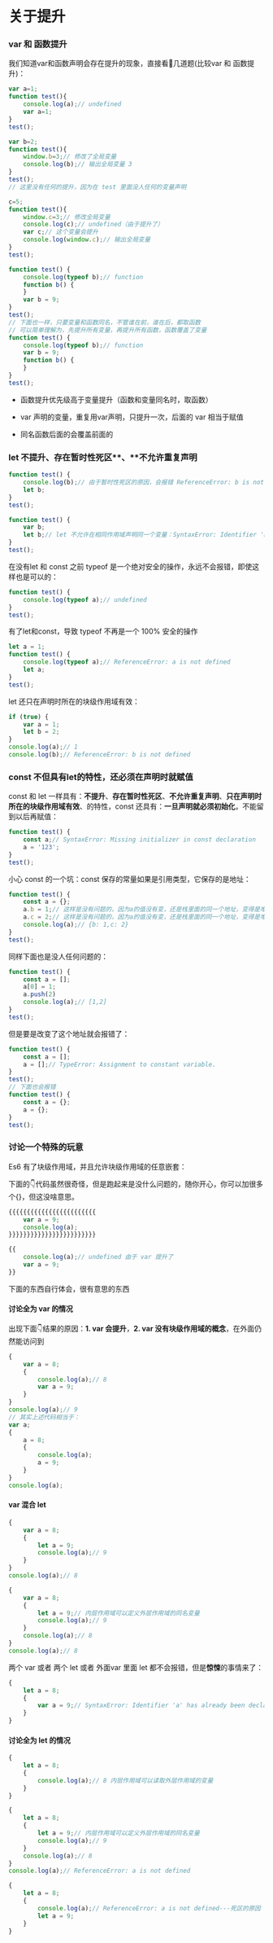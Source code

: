 # 关于提升

### var 和 函数提升

我们知道var和函数声明会存在提升的现象，直接看👀几道题(比较var 和 函数提升)：

```javascript
var a=1;
function test(){
    console.log(a);// undefined
    var a=1;
}
test();
```

```javascript
var b=2;
function test(){
    window.b=3;// 修改了全局变量
    console.log(b);// 输出全局变量 3
}
test();
// 这里没有任何的提升，因为在 test 里面没人任何的变量声明
```

```javascript
c=5; 
function test(){
    window.c=3;// 修改全局变量
    console.log(c);// undefined（由于提升了）
    var c;// 这个变量会提升
    console.log(window.c);// 输出全局变量
}
test();
```

```javascript
function test() {
    console.log(typeof b);// function
    function b() {
    }
    var b = 9;
}
test();
// 下面也一样，只要变量和函数同名，不管谁在前，谁在后，都取函数
// 可以简单理解为，先提升所有变量，再提升所有函数，函数覆盖了变量
function test() {
    console.log(typeof b);// function
    var b = 9;
    function b() {
    }
}
test();
```

- 函数提升优先级高于变量提升（函数和变量同名时，取函数）
- var 声明的变量，重复用var声明，只提升一次，后面的 var 相当于赋值

- 同名函数后面的会覆盖前面的

### let 不提升、存在暂时性死区**、**不允许重复声明

```javascript
function test() {
    console.log(b);// 由于暂时性死区的原因，会报错 ReferenceError: b is not defined
    let b;
}
test();
```

```javascript
function test() {
    var b;
    let b;// let 不允许在相同作用域声明同一个变量：SyntaxError: Identifier 'b' has already been declared
}
test();
```
在没有let 和 const 之前 typeof 是一个绝对安全的操作，永远不会报错，即使这样也是可以的：

```javascript
function test() {
    console.log(typeof a);// undefined
}
test();
```

有了let和const，导致 typeof 不再是一个 100% 安全的操作

```javascript
let a = 1;
function test() {
    console.log(typeof a);// ReferenceError: a is not defined
    let a;
}
test();
```

let 还只在声明时所在的块级作用域有效：

```javascript
if (true) {
    var a = 1;
    let b = 2;
}
console.log(a);// 1
console.log(b);// ReferenceError: b is not defined
```

### const 不但具有let的特性，还必须在声明时就赋值

const 和 let 一样具有：**不提升**、**存在暂时性死区**、**不允许重复声明**、**只在声明时所在的块级作用域有效**、的特性，const 还具有：**一旦声明就必须初始化**，不能留到以后再赋值：

```javascript
function test() {
    const a;// SyntaxError: Missing initializer in const declaration
    a = '123';
}
test();
```

小心 const 的一个坑：const 保存的常量如果是引用类型，它保存的是地址：

```javascript
function test() {
    const a = {};
    a.b = 1;// 这样是没有问题的，因为a的值没有变，还是栈里面的同一个地址，变得是堆里面的对象
    a.c = 2;// 这样是没有问题的，因为a的值没有变，还是栈里面的同一个地址，变得是堆里面的对象
    console.log(a);// {b: 1,c: 2}
}
test();
```

同样下面也是没人任何问题的：

```javascript
function test() {
    const a = [];
    a[0] = 1;
    a.push(2)
    console.log(a);// [1,2]
}
test();
```

但是要是改变了这个地址就会报错了：

```javascript
function test() {
    const a = [];
    a = [];// TypeError: Assignment to constant variable.
}
test();
// 下面也会报错
function test() {
    const a = {};
    a = {};
}
test();
```

### 讨论一个特殊的玩意

Es6 有了块级作用域，并且允许块级作用域的任意嵌套：

下面的👇代码虽然很奇怪，但是跑起来是没什么问题的，随你开心，你可以加很多个{}，但这没啥意思。

```javascript
{{{{{{{{{{{{{{{{{{{{{{{{
    var a = 9;
    console.log(a);
}}}}}}}}}}}}}}}}}}}}}}}}
```

```javascript
{{
    console.log(a);// undefined 由于 var 提升了
    var a = 9;
}}
```

下面的东西自行体会，很有意思的东西

#### 讨论全为 var 的情况

出现下面👇结果的原因：**1. var 会提升**，**2. var 没有块级作用域的概念**，在外面仍然能访问到

```javascript
{
    var a = 8;
    {
        console.log(a);// 8
        var a = 9;
    }
}
console.log(a);// 9
// 其实上述代码相当于：
var a;
{
    a = 8;
    {
        console.log(a);
        a = 9;
    }
}
console.log(a);
```

#### var 混合 let

```javascript
{
    var a = 8;
    {
        let a = 9;
        console.log(a);// 9
    }
}
console.log(a);// 8
```

```javascript
{
    var a = 8;
    {
        let a = 9;// 内层作用域可以定义外层作用域的同名变量
        console.log(a);// 9
    }
    console.log(a);// 8
}
console.log(a);// 8
```

两个 var 或者 两个 let  或者 外面var 里面 let 都不会报错，但是**惊悚**的事情来了：

```javascript
{
    let a = 8;
    {
        var a = 9;// SyntaxError: Identifier 'a' has already been declared
    }
}
```

#### 讨论全为 let 的情况

```javascript
{
    let a = 8;
    {
        console.log(a);// 8 内层作用域可以读取外层作用域的变量
    }
}
```

```javascript
{
    let a = 8;
    {
        let a = 9;// 内层作用域可以定义外层作用域的同名变量
        console.log(a);// 9
    }
    console.log(a);// 8
}
console.log(a);// ReferenceError: a is not defined
```

```javascript
{
    let a = 8;
    {
        console.log(a);// ReferenceError: a is not defined---死区的原因
        let a = 9;
    }
}
```


